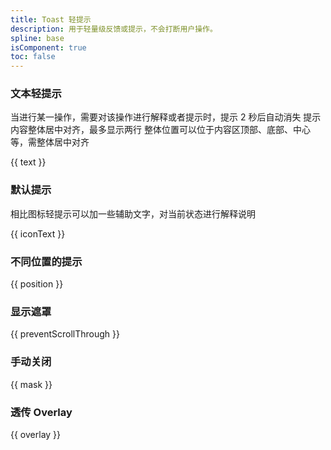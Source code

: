 ```yaml
---
title: Toast 轻提示
description: 用于轻量级反馈或提示，不会打断用户操作。
spline: base
isComponent: true
toc: false
---
```


### 文本轻提示

当进行某一操作，需要对该操作进行解释或者提示时，提示 2 秒后自动消失 提示内容整体居中对齐，最多显示两行 整体位置可以位于内容区顶部、底部、中心等，需整体居中对齐

{{ text }}

### 默认提示

相比图标轻提示可以加一些辅助文字，对当前状态进行解释说明

{{ iconText }}

### 不同位置的提示

{{ position }}

### 显示遮罩

{{ preventScrollThrough }}

### 手动关闭

{{ mask }}

### 透传 Overlay

{{ overlay }}
